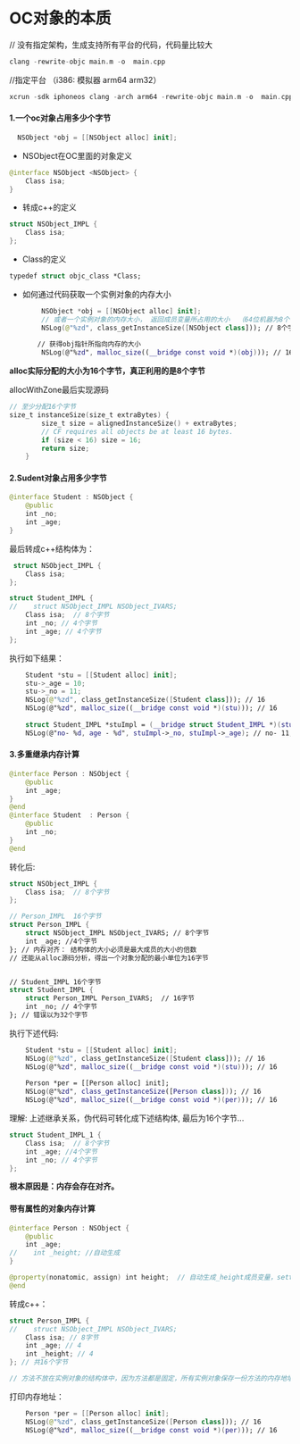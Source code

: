 # OC对象的本质
// 没有指定架构，生成支持所有平台的代码，代码量比较大
```swift
clang -rewrite-objc main.m -o  main.cpp
```
//指定平台 （i386: 模拟器 arm64 arm32）
```swift
xcrun -sdk iphoneos clang -arch arm64 -rewrite-objc main.m -o  main.cpp
```

#### 1.一个oc对象占用多少个字节

```swift
  NSObject *obj = [[NSObject alloc] init];
```

* NSObject在OC里面的对象定义

```swift
@interface NSObject <NSObject> {
    Class isa;
}
```
* 转成c++的定义

```swift
struct NSObject_IMPL {
    Class isa;
};
```
* Class的定义

```swift
typedef struct objc_class *Class;
```

* 如何通过代码获取一个实例对象的内存大小

```SWIFT
        NSObject *obj = [[NSObject alloc] init];
        // 或者一个实例对象的内存大小， 返回成员变量所占用的大小  （64位机器为8个字节，32位为4个字节）
        NSLog(@"%zd", class_getInstanceSize([NSObject class])); // 8个字节
        
       // 获得obj指针所指向内存的大小
        NSLog(@"%zd", malloc_size((__bridge const void *)(obj))); // 16个字节

```
**alloc实际分配的大小为16个字节，真正利用的是8个字节**

allocWithZone最后实现源码
```swift
// 至少分配16个字节
size_t instanceSize(size_t extraBytes) {
        size_t size = alignedInstanceSize() + extraBytes;
        // CF requires all objects be at least 16 bytes.
        if (size < 16) size = 16;
        return size;
    }
```

#### 2.Sudent对象占用多少字节

```swift
@interface Student : NSObject {
    @public
    int _no;
    int _age;
}
```
最后转成c++结构体为：
```SWIFT
 struct NSObject_IMPL {
    Class isa;
};

struct Student_IMPL {
//    struct NSObject_IMPL NSObject_IVARS;
    Class isa;  // 8个字节
    int _no; // 4个字节
    int _age; // 4个字节
};
```

执行如下结果：
```SWIFT
    Student *stu = [[Student alloc] init];
    stu->_age = 10;
    stu->_no = 11;
    NSLog(@"%zd", class_getInstanceSize([Student class])); // 16
    NSLog(@"%zd", malloc_size((__bridge const void *)(stu))); // 16
        
    struct Student_IMPL *stuImpl = (__bridge struct Student_IMPL *)(stu);
    NSLog(@"no- %d, age - %d", stuImpl->_no, stuImpl->_age); // no- 11, age - 10
```

#### 3.多重继承内存计算

```SWIFT
@interface Person : NSObject {
    @public
    int _age;
}
@end
@interface Student  : Person {
    @public
    int _no;
}
@end
```
转化后:
```swift
struct NSObject_IMPL {
    Class isa;  // 8个字节
};

// Person_IMPL  16个字节
struct Person_IMPL {
    struct NSObject_IMPL NSObject_IVARS; // 8个字节
    int _age; //4个字节
}; // 内存对齐： 结构体的大小必须是最大成员的大小的倍数
// 还能从alloc源码分析，得出一个对象分配的最小单位为16字节


// Student_IMPL 16个字节
struct Student_IMPL {
    struct Person_IMPL Person_IVARS;  // 16字节
    int _no; // 4个字节
}; // 错误以为32个字节
```
执行下述代码:
```swift
    Student *stu = [[Student alloc] init];
    NSLog(@"%zd", class_getInstanceSize([Student class])); // 16
    NSLog(@"%zd", malloc_size((__bridge const void *)(stu))); // 16
   
    Person *per = [[Person alloc] init];
    NSLog(@"%zd", class_getInstanceSize([Person class])); // 16
    NSLog(@"%zd", malloc_size((__bridge const void *)(per))); // 16
```
理解: 上述继承关系，伪代码可转化成下述结构体, 最后为16个字节... 
```SWIFT
struct Student_IMPL_1 {
    Class isa;  // 8个字节
    int _age; //4个字节
    int _no; // 4个字节
};
```
**根本原因是：内存会存在对齐。**

#### 带有属性的对象内存计算

```SWIFT
@interface Person : NSObject {
    @public
    int _age;
//    int _height; //自动生成
}

@property(nonatomic, assign) int height;  // 自动生成_height成员变量，setter，getter属性
@end
```
转成c++：
```swift
struct Person_IMPL {
//    struct NSObject_IMPL NSObject_IVARS;
    Class isa; // 8字节
    int _age; // 4
    int _height; // 4
}; // 共16个字节

// 方法不放在实例对象的结构体中，因为方法都是固定，所有实例对象保存一份方法的内存地址就行
```
打印内存地址：
```SWIFT
    Person *per = [[Person alloc] init];
    NSLog(@"%zd", class_getInstanceSize([Person class])); // 16
    NSLog(@"%zd", malloc_size((__bridge const void *)(per))); // 16
```
